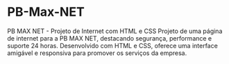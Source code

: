 # PB-Max-NET
PB MAX NET - Projeto de Internet com HTML e CSS Projeto de uma página de internet para a PB MAX NET, destacando segurança, performance e suporte 24 horas. Desenvolvido com HTML e CSS, oferece uma interface amigável e responsiva para promover os serviços da empresa.
